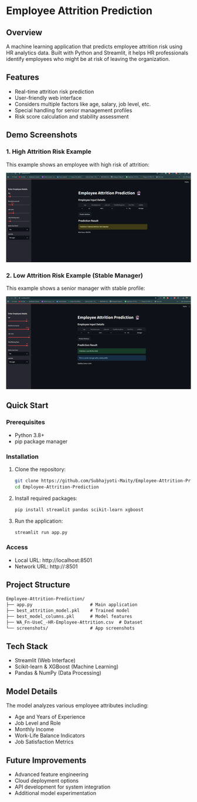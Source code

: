 # Employee Attrition Prediction

## Overview
A machine learning application that predicts employee attrition risk using HR analytics data. Built with Python and Streamlit, it helps HR professionals identify employees who might be at risk of leaving the organization.

## Features
- Real-time attrition risk prediction
- User-friendly web interface
- Considers multiple factors like age, salary, job level, etc.
- Special handling for senior management profiles
- Risk score calculation and stability assessment

## Demo Screenshots

### 1. High Attrition Risk Example
This example shows an employee with high risk of attrition:

![High Attrition Risk](/screenshots/high_attrition_risk.png)

### 2. Low Attrition Risk Example (Stable Manager)
This example shows a senior manager with stable profile:

![Low Attrition Risk](/screenshots/low_attrition_risk.png)

## Quick Start

### Prerequisites
- Python 3.8+
- pip package manager

### Installation
1. Clone the repository:
   ```bash
   git clone https://github.com/Subhajyoti-Maity/Employee-Attrition-Prediction.git
   cd Employee-Attrition-Prediction
   ```

2. Install required packages:
   ```bash
   pip install streamlit pandas scikit-learn xgboost
   ```

3. Run the application:
   ```bash
   streamlit run app.py
   ```

### Access
- Local URL: http://localhost:8501
- Network URL: http://<your-network-ip>:8501

## Project Structure
```
Employee-Attrition-Prediction/
├── app.py                      # Main application
├── best_attrition_model.pkl    # Trained model
├── best_model_columns.pkl      # Model features
├── WA_Fn-UseC_-HR-Employee-Attrition.csv  # Dataset
└── screenshots/                # App screenshots
```

## Tech Stack
- Streamlit (Web Interface)
- Scikit-learn & XGBoost (Machine Learning)
- Pandas & NumPy (Data Processing)

## Model Details
The model analyzes various employee attributes including:
- Age and Years of Experience
- Job Level and Role
- Monthly Income
- Work-Life Balance Indicators
- Job Satisfaction Metrics

## Future Improvements
- Advanced feature engineering
- Cloud deployment options
- API development for system integration
- Additional model experimentation
